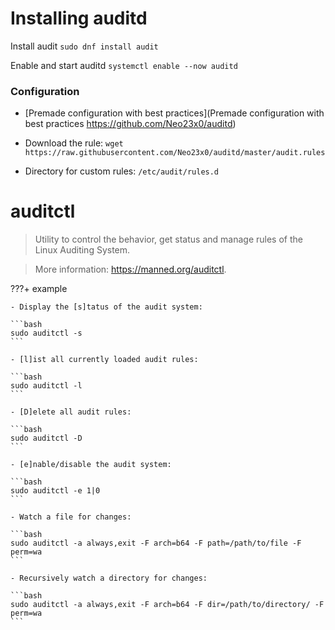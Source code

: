 # Installing auditd

Install audit `sudo dnf install audit`

Enable and start auditd `systemctl enable --now auditd`

### Configuration

- [Premade configuration with best practices](Premade configuration with best practices https://github.com/Neo23x0/auditd)

- Download the rule: `wget https://raw.githubusercontent.com/Neo23x0/auditd/master/audit.rules`

- Directory for custom rules: `/etc/audit/rules.d`

# auditctl

> Utility to control the behavior, get status and manage rules of the Linux Auditing System.

> More information: <https://manned.org/auditctl>.

???+ example

    - Display the [s]tatus of the audit system:

    ```bash
    sudo auditctl -s
    ```

    - [l]ist all currently loaded audit rules:

    ```bash
    sudo auditctl -l
    ```

    - [D]elete all audit rules:

    ```bash
    sudo auditctl -D
    ```

    - [e]nable/disable the audit system:

    ```bash
    sudo auditctl -e 1|0
    ```

    - Watch a file for changes:

    ```bash
    sudo auditctl -a always,exit -F arch=b64 -F path=/path/to/file -F perm=wa
    ```

    - Recursively watch a directory for changes:

    ```bash
    sudo auditctl -a always,exit -F arch=b64 -F dir=/path/to/directory/ -F perm=wa
    ```
